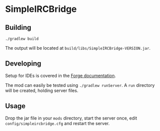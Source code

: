 SimpleIRCBridge
===============

Building
--------

```
./gradlew build
```

The output will be located at `build/libs/SimpleIRCBridge-VERSION.jar`.

Developing
----------

Setup for IDEs is covered in the [Forge documentation](https://mcforge.readthedocs.io/en/latest/gettingstarted/#from-zero-to-modding).

The mod can easily be tested using `./gradlew runServer`. A `run` directory will be created, holding server files.


Usage
-----

Drop the jar file in your `mods` directory, start the server once, edit `config/simpleircbridge.cfg` and restart the server.
